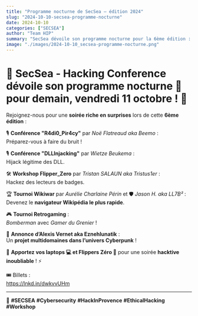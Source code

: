 ```yaml
---
title: "Programme nocturne de SecSea – édition 2024"
slug: "2024-10-10-secsea-programme-nocturne"
date: 2024-10-10
categories: ["SECSEA"]
author: "Team HIP"
summary: "SecSea dévoile son programme nocturne pour la 6ème édition : conférences, workshops, tournois et annonces cyberpunk !"
image: "./images/2024-10-10_secsea-programme-nocturne.png"
---
```


# 🚨 SecSea - Hacking Conference dévoile son programme nocturne 🌙 pour demain, vendredi 11 octobre ! 🚨

Rejoignez-nous pour une **soirée riche en surprises** lors de cette **6ème édition** :

🎙️ **Conférence "R4di0_Pir4cy"** par *Noë Flatreaud aka Beemo* :  
Préparez-vous à faire du bruit !

🎙️ **Conférence "DLLInjacking"** par *Wietze Beukema* :  
Hijack légitime des DLL.

🛠️ **Workshop Flipper_Zero** par *Tristan SALAUN aka Tristus1er* :  
Hackez des lecteurs de badges.

🏆 **Tournoi Wikiwar** par *Aurélie Charlaine Périn* et 🛡 *Jason H. aka LL7B²* :  
Devenez le **navigateur Wikipédia le plus rapide**.

🎮 **Tournoi Retrogaming** :  
*Bomberman* avec *Gamer du Grenier* !

🦾 **Annonce d’Alexis Vernet aka Eznehlunatik** :  
Un **projet multidomaines dans l’univers Cyberpunk** !

🔋 **Apportez vos laptops 💻 et Flippers Zéro 🐬** pour une soirée **hacktive inoubliable** ! ⚡

🎟️ Billets :  
<a href="https://lnkd.in/dwkvvUHm" style="color: #0077B5; text-decoration: underline;">https://lnkd.in/dwkvvUHm</a>

---

🔖 **#SECSEA** **#Cybersecurity** **#HackInProvence** **#EthicalHacking** **#Workshop**
